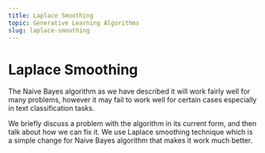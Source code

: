 ```yaml
---
title: Laplace Smoothing
topic: Generative Learning Algorithms
slug: laplace-smoothing
---
```


# Laplace Smoothing

The Naive Bayes algorithm as we have described it will work fairly well for many problems, however it may fail to work well for certain cases especially in text classification tasks.

We briefly discuss a problem with the algorithm in its current form, and then talk about how we can fix it. We use Laplace smoothing technique which is a simple change for Naive Bayes algorithm that makes it work much better.

